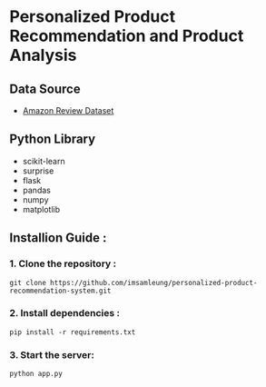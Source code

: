 # Personalized Product Recommendation and Product Analysis

## Data Source
- [Amazon Review Dataset ](https://nijianmo.github.io/amazon/index.html)

## Python Library
- scikit-learn
- surprise
- flask
- pandas
- numpy
- matplotlib

## Installion Guide :
### 1. Clone the repository :

    git clone https://github.com/imsamleung/personalized-product-recommendation-system.git

### 2. Install dependencies :

    pip install -r requirements.txt

### 3. Start the server:

    python app.py
  
  
